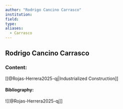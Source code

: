 ```yaml
---
author: "Rodrigo Cancino Carrasco"
institution:
field:
type:
aliases:
  - Carrasco
---
```


## Rodrigo Cancino Carrasco

### Content:
[[@Rojas-Herrera2025-qj|Industrialized Construction]]

#### Bibliography:

![[@Rojas-Herrera2025-qj]]